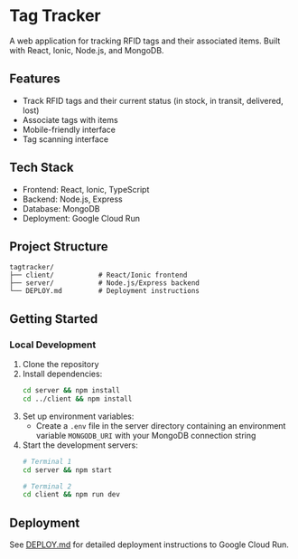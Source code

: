 # Tag Tracker

A web application for tracking RFID tags and their associated items. Built with React, Ionic, Node.js, and MongoDB.

## Features

- Track RFID tags and their current status (in stock, in transit, delivered, lost)
- Associate tags with items
- Mobile-friendly interface
- Tag scanning interface

## Tech Stack

- Frontend: React, Ionic, TypeScript
- Backend: Node.js, Express
- Database: MongoDB
- Deployment: Google Cloud Run

## Project Structure

```
tagtracker/
├── client/           # React/Ionic frontend
├── server/           # Node.js/Express backend
└── DEPLOY.md         # Deployment instructions
```

## Getting Started

### Local Development

1. Clone the repository
2. Install dependencies:
   ```bash
   cd server && npm install
   cd ../client && npm install
   ```
3. Set up environment variables:
   - Create a `.env` file in the server directory containing an environment variable `MONGODB_URI` with your MongoDB connection string
4. Start the development servers:
   ```bash
   # Terminal 1
   cd server && npm start
   
   # Terminal 2
   cd client && npm run dev
   ```

## Deployment

See [DEPLOY.md](DEPLOY.md) for detailed deployment instructions to Google Cloud Run.
